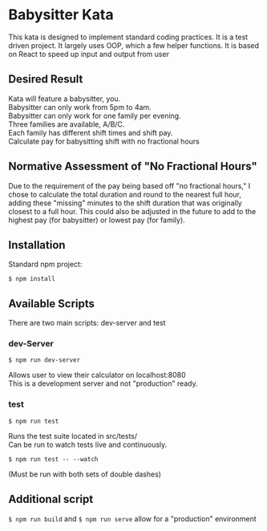 # Babysitter Kata

This kata is designed to implement standard coding practices. It is a test driven project. It largely uses OOP, which a few helper functions. It is based on React to speed up input and output from user

## Desired Result

Kata will feature a babysitter, you.  
Babysitter can only work from 5pm to 4am.  
Babysitter can only work for one family per evening.  
Three families are available, A/B/C.  
Each family has different shift times and shift pay.  
Calculate pay for babysitting shift with no fractional hours

## Normative Assessment of "No Fractional Hours"

Due to the requirement of the pay being based off "no fractional hours," I chose to calculate the total duration and round to the nearest full hour, adding these "missing" minutes to the shift duration that was originally closest to a full hour. This could also be adjusted in the future to add to the highest pay (for babysitter) or lowest pay (for family).

## Installation

Standard npm project:  
```
$ npm install
```

## Available Scripts

There are two main scripts: dev-server and test

### dev-Server

```
$ npm run dev-server  
```
Allows user to view their calculator on localhost:8080  
This is a development server and not "production" ready.

### test

```
$ npm run test
```

Runs the test suite located in src/tests/  
Can be run to watch tests live and continuously.  
```
$ npm run test -- --watch
```

(Must be run with both sets of double dashes)  
## Additional script

```$ npm run build``` and ```$ npm run serve``` allow for a "production" environment